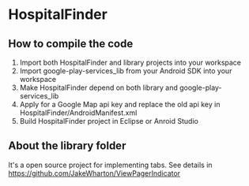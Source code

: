 # HospitalFinder

## How to compile the code
1. Import both HospitalFinder and library projects into your workspace
2. Import google-play-services_lib from your Android SDK into your workspace
3. Make HospitalFinder depend on both library and google-play-services_lib
4. Apply for a Google Map api key and replace the old api key in HospitalFinder/AndroidManifest.xml
5. Build HospitalFinder project in Eclipse or Anroid Studio

## About the library folder
It's a open source project for implementing tabs.
See details in https://github.com/JakeWharton/ViewPagerIndicator
